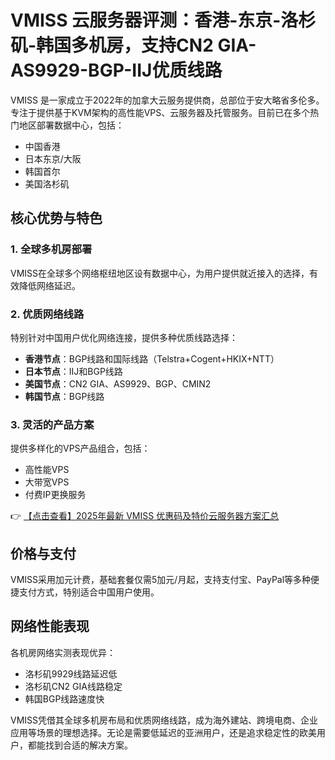 # VMISS 云服务器评测：香港-东京-洛杉矶-韩国多机房，支持CN2 GIA-AS9929-BGP-IIJ优质线路

VMISS 是一家成立于2022年的加拿大云服务提供商，总部位于安大略省多伦多。专注于提供基于KVM架构的高性能VPS、云服务器及托管服务。目前已在多个热门地区部署数据中心，包括：

- 中国香港
- 日本东京/大阪
- 韩国首尔
- 美国洛杉矶

## 核心优势与特色

### 1. 全球多机房部署
VMISS在全球多个网络枢纽地区设有数据中心，为用户提供就近接入的选择，有效降低网络延迟。

### 2. 优质网络线路
特别针对中国用户优化网络连接，提供多种优质线路选择：

- **香港节点**：BGP线路和国际线路（Telstra+Cogent+HKIX+NTT）
- **日本节点**：IIJ和BGP线路
- **美国节点**：CN2 GIA、AS9929、BGP、CMIN2
- **韩国节点**：BGP线路

### 3. 灵活的产品方案
提供多样化的VPS产品组合，包括：
- 高性能VPS
- 大带宽VPS
- 付费IP更换服务

👉 [【点击查看】2025年最新 VMISS 优惠码及特价云服务器方案汇总](https://bit.ly/Vmiss)

## 价格与支付
VMISS采用加元计费，基础套餐仅需5加元/月起，支持支付宝、PayPal等多种便捷支付方式，特别适合中国用户使用。

## 网络性能表现
各机房网络实测表现优异：
- 洛杉矶9929线路延迟低
- 洛杉矶CN2 GIA线路稳定
- 韩国BGP线路速度快

VMISS凭借其全球多机房布局和优质网络线路，成为海外建站、跨境电商、企业应用等场景的理想选择。无论是需要低延迟的亚洲用户，还是追求稳定性的欧美用户，都能找到合适的解决方案。